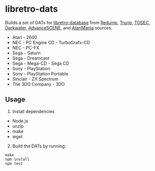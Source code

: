 # libretro-dats

Builds a set of DATs for [libretro-database](http://github.com/libretro/libretro-database) from [Redump](http://redump.org/), [Trurip](http://trurip.org/), [TOSEC](http://www.tosecdev.org/), [Darkwater](http://darkwater.info), [AdvanceSCENE](http://www.advanscene.com), and [AtariMania](http://www.atarimania.com/) sources.

- Atari - 2600
- NEC - PC Engine CD - TurboGrafx-CD
- NEC - PC-FX
- Sega - Saturn
- Sega - Dreamcast
- Sega - Mega-CD - Sega CD
- Sony - PlayStation
- Sony - PlayStation Portable
- Sinclair - ZX Spectrum
- The 3DO Company - 3DO

## Usage

1. Install dependencies

  - Node.js
  - unzip
  - make
  - wget

2. Build the DATs by running:
  ```
  make
  npm install
  npm test
  ```
